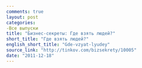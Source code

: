 ```yaml
---
comments: true
layout: post
categories:
-Все выпуски
title: "Бизнес-секреты: Где взять людей?"
short_title: "Где взять людей?"
english_short_title: "Gde-vzyat-lyudey"
source_link: "http://tinkov.com/bizsekrety/10005"
date: "2011-12-18"
---
```


